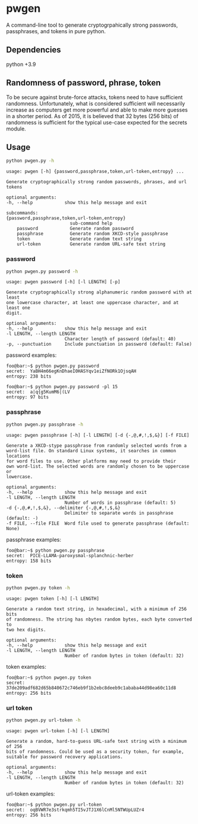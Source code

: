 # pwgen

A command-line tool to generate cryptogrpahically strong passwords, passphrases, 
and tokens in pure python.

## Dependencies

python +3.9

## Randomness of password, phrase, token

To be secure against brute-force attacks, tokens need to have sufficient 
randomness. Unfortunately, what is considered sufficient will necessarily 
increase as computers get more powerful and able to make more guesses in a 
shorter period. As of 2015, it is believed that 32 bytes (256 bits) of 
randomness is sufficient for the typical use-case expected for the secrets 
module.

## Usage

```bash
python pwgen.py -h
```

    usage: pwgen [-h] {password,passphrase,token,url-token,entropy} ...

    Generate cryptographically strong random passwords, phrases, and url tokens

    optional arguments:
    -h, --help            show this help message and exit

    subcommands:
    {password,passphrase,token,url-token,entropy}
                            sub-command help
        password            Generate random password
        passphrase          Generate random XKCD-style passphrase
        token               Generate random text string
        url-token           Generate random URL-safe text string

### password

```bash
python pwgen.py password -h
```

    usage: pwgen password [-h] [-l LENGTH] [-p]

    Generate cryptographically strong alphanumeric random password with at least
    one lowercase character, at least one uppercase character, and at least one 
    digit.

    optional arguments:
    -h, --help            show this help message and exit
    -l LENGTH, --length LENGTH
                          Character length of password (default: 40)
    -p, --punctuation     Include punctuation in password (default: False)

password examples:

```console
foo@bar:~$ python pwgen.py password
secret:  YaBH4m66egKnDhaeI0HASYqv1eiZfNORk1OjsqAH
entropy: 238 bits
```

```console
foo@bar:~$ python pwgen.py password -pl 15
secret:  a|q{g5KumM6|(LV
entropy: 97 bits
```


### passphrase

```bash
python pwgen.py passphrase -h
```

    usage: pwgen passphrase [-h] [-l LENGTH] [-d {-,@,#,!,$,&}] [-f FILE]

    Generate a XKCD-stype passphrase from randomly selected words from a 
    word-list file. On standard Linux systems, it searches in common locations 
    for word files to use. Other platforms may need to provide their
    own word-list. The selected words are randomly chosen to be uppercase or 
    lowercase.

    optional arguments:
    -h, --help            show this help message and exit
    -l LENGTH, --length LENGTH
                          Number of words in passphrase (default: 5)
    -d {-,@,#,!,$,&}, --delimiter {-,@,#,!,$,&}
                          Delimiter to separate words in passphrase (default: -)
    -f FILE, --file FILE  Word file used to generate passphrase (default: None)

passphrase examples:

```console
foo@bar:~$ python pwgen.py passphrase
secret:  PICE-LLAMA-paroxysmal-splanchnic-herber
entropy: 158 bits
```


### token

```bash
python pwgen.py token -h
```

    usage: pwgen token [-h] [-l LENGTH]

    Generate a random text string, in hexadecimal, with a minimum of 256 bits 
    of randomness. The string has nbytes random bytes, each byte converted to 
    two hex digits.

    optional arguments:
    -h, --help            show this help message and exit
    -l LENGTH, --length LENGTH
                          Number of random bytes in token (default: 32)

token examples:

```console
foo@bar:~$ python pwgen.py token
secret:  37de209adf682d65b840672c746eb9f1b2ebc8deeb9c1ababa44d98ea60c11d8
entropy: 256 bits
```

### url token

```bash
python pwgen.py url-token -h
```

    usage: pwgen url-token [-h] [-l LENGTH]

    Generate a random, hard-to-guess URL-safe text string with a minimum of 256 
    bits of randomness. Could be used as a security token, for example, 
    suitable for password recovery applications.

    optional arguments:
    -h, --help            show this help message and exit
    -l LENGTH, --length LENGTH
                          Number of random bytes in token (default: 32)

url-token examples:

```console
foo@bar:~$ python pwgen.py url-token
secret:  oqBVWR7e3strkqmh5TI5vJTJ1X6lCnMl5NTWUpLUZr4
entropy: 256 bits
```